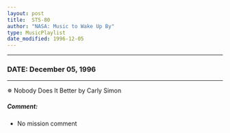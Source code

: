 ```yaml
---
layout: post
title:  STS-80
author: "NASA: Music to Wake Up By"
type: MusicPlaylist
date_modified: 1996-12-05
---
```


----
### DATE: December 05, 1996
----
✵ Nobody Does It Better by Carly Simon

##### Comment:
* No mission comment
